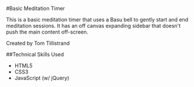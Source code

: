 #Basic Meditation Timer

This is a basic meditation timer that uses a Basu bell to gently start and end meditation sessions. It has an off canvas expanding sidebar that doesn't push the main content off-screen.

Created by Tom Tillistrand

##Technical Skills Used

- HTML5
- CSS3
- JavaScript (w/ jQuery)